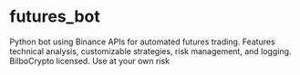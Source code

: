 # futures_bot
Python bot using Binance APIs for automated futures trading. Features technical analysis, customizable strategies, risk management, and logging. BilboCrypto licensed. Use at your own risk

